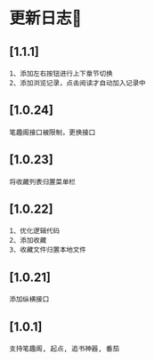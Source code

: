 # 更新日志🎈

## [1.1.1]
```
1、添加左右按钮进行上下章节切换
2、添加浏览记录，点击阅读才自动加入记录中
```

## [1.0.24]
```
笔趣阁接口被限制，更换接口
```
## [1.0.23]
```
将收藏列表归置菜单栏
```

## [1.0.22]
```
1、优化逻辑代码
2、添加收藏
3、收藏文件归置本地文件
```

## [1.0.21]
```
添加纵横接口
```

## [1.0.1]
```
支持笔趣阁, 起点, 追书神器, 番茄
```

